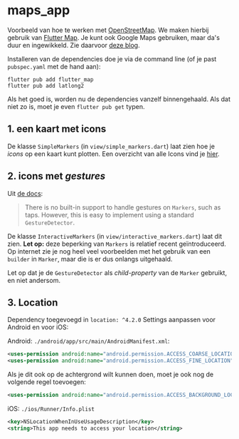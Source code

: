 # maps_app

Voorbeeld van hoe te werken met [OpenStreetMap](https://www.openstreetmap.org/). We maken hierbij gebruik van [Flutter Map](https://docs.fleaflet.dev/). Je kunt ook Google Maps gebruiken, maar da's duur en ingewikkeld. Zie daarvoor [deze blog](https://medium.com/@samra.sajjad0001/a-comprehensive-guide-to-using-google-maps-in-flutter-3fbc0f7d469e).

Installeren van de dependencies doe je via de command line (of je past `pubspec.yaml` met de hand aan):

```shell
flutter pub add flutter_map 
flutter pub add latlong2
```

Als het goed is, worden nu de dependencies vanzelf binnengehaald. Als dat niet zo is, moet je even `flutter pub get` typen.

## 1. een kaart met icons

De klasse `SimpleMarkers` (in `view/simple_markers.dart`) laat zien hoe je *icons* op een kaart kunt plotten. Een overzicht van alle Icons vind je [hier](https://api.flutter.dev/flutter/material/Icons-class.html).

## 2. icons met *gestures*

Uit [de docs](https://docs.fleaflet.dev/layers/marker-layer#handling-gestures):

> There is no built-in support to handle gestures on `Markers`, such as taps. However, this is easy to implement using a standard `GestureDetector`.

De klasse `InteractiveMarkers` (in `view/interactive_markers.dart`) laat dit zien. **Let op:** deze beperking van `Markers` is relatief recent geïntroduceerd. Op internet zie je nog heel veel voorbeelden met het gebruik van een `builder` in `Marker`, maar die is er dus onlangs uitgehaald.

Let op dat je de `GestureDetector` als *child-property* van de `Marker` gebruikt, en niet andersom.

## 3. Location

Dependency toegevoegd in `location: ^4.2.0`
Settings aanpassen voor Android en voor iOS:

Android: `./android/app/src/main/AndroidManifest.xml`: 

```xml
<uses-permission android:name="android.permission.ACCESS_COARSE_LOCATION" />
<uses-permission android:name="android.permission.ACCESS_FINE_LOCATION" />
```

Als je dit ook op de achtergrond wilt kunnen doen, moet je ook nog de volgende regel toevoegen:

```xml
<uses-permission android:name="android.permission.ACCESS_BACKGROUND_LOCATION"/>
```

iOS: `./ios/Runner/Info.plist`

```xml
<key>NSLocationWhenInUseUsageDescription</key>
<string>This app needs to access your location</string>
```


